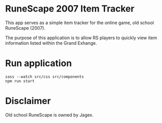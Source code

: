# RuneScape 2007 Item Tracker

This app serves as a simple item tracker for the online game, old school RuneScape (2007).

The purpose of this application is to allow RS players to quickly view item information listed 
within the Grand Exhange.

# Run application

    sass --watch src/css src/components
    npm run start

# Disclaimer

Old school RuneScape is owned by Jagex.